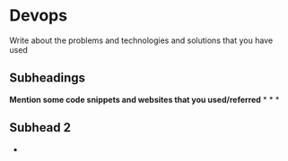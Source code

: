 # Devops
Write about the problems and technologies and solutions that you have used
## Subheadings
**Mention some code snippets and websites that you used/referred**
* 
* 
* 
## Subhead 2
*
